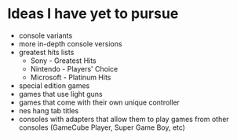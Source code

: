 # Ideas I have yet to pursue

- console variants
- more in-depth console versions
- greatest hits lists
  - Sony - Greatest Hits
  - Nintendo - Players' Choice
  - Microsoft - Platinum Hits
- special edition games
- games that use light guns
- games that come with their own unique controller
- nes hang tab titles
- consoles with adapters that allow them to play games from other consoles (GameCube Player, Super Game Boy, etc)
